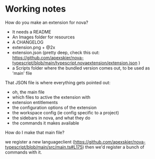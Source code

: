 # Working notes

How do you make an extension for nova?

- It needs a README
- An Images folder for resources
- A CHANGELOG
- extension.png + @2x
- extension.json (pretty deep, check this out: https://github.com/apexskier/nova-typescript/blob/main/typescript.novaextension/extension.json
  )
- a Scripts folder where the bundled version comes out, to be used as 'main' file

That JSON file is where everything gets pointed out:

- oh, the main file
- which files to active the extension with
- extension entitlements
- the configuration options of the extension
- the workspace config (ie config specific to a project)
- the sidebars in nova, and what they do
- the commands it makes available

How do I make that main file?

we register a new languageclient (https://github.com/apexskier/nova-typescript/blob/main/src/main.ts#L175)
then we'd register a bunch of commands with it.
